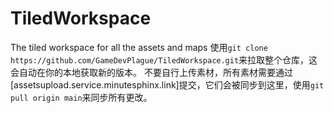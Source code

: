 # TiledWorkspace
The tiled workspace for all the assets and maps
使用`git clone https://github.com/GameDevPlague/TiledWorkspace.git`来拉取整个仓库，这会自动在你的本地获取新的版本。
不要自行上传素材，所有素材需要通过[assetsupload.service.minutesphinx.link]提交，它们会被同步到这里，使用`git pull origin main`来同步所有更改。
